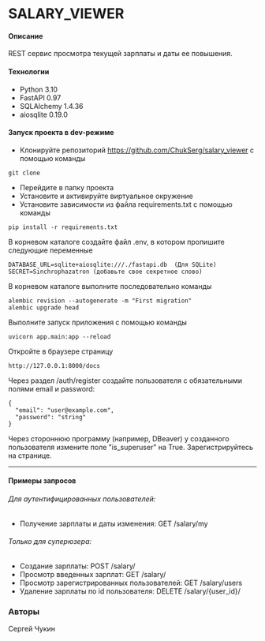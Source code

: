 # SALARY_VIEWER
#### Описание
REST сервис просмотра текущей зарплаты и даты ее повышения.
#### Технологии
- Python 3.10
- FastAPI 0.97
- SQLAlchemy 1.4.36
- aiosqlite 0.19.0
#### Запуск проекта в dev-режиме
- Клонируйте репозиторий https://github.com/ChukSerg/salary_viewer с помощью команды
````
git clone
````
- Перейдите в папку проекта
- Установите и активируйте виртуальное окружение
- Установите зависимости из файла requirements.txt с помощью команды
````
pip install -r requirements.txt
````
В корневом каталоге создайте файл .env, в котором пропишите следующие переменные
```
DATABASE_URL=sqlite+aiosqlite:///./fastapi.db  (Для SQLite)
SECRET=Sinchrophazatron (добавьте свое секретное слово)
```
В корневом каталоге выполните последовательно команды
```
alembic revision --autogenerate -m "First migration"
alembic upgrade head
```
Выполните запуск приложения с помощью команды
```
uvicorn app.main:app --reload
```
Откройте в браузере страницу 
```
http://127.0.0.1:8000/docs
```
Через раздел /auth/register создайте пользователя с обязательными полями email и password:
````
{
  "email": "user@example.com",
  "password": "string"
}
````
Через стороннюю программу (например, DBeaver) у созданного пользователя измените поле "is_superuser" на True.
Зарегистрируйтесь на странице. 
- - - - 
#### Примеры запросов
###### Для аутентифицированных пользователей:
- Получение зарплаты и даты изменения: GET /salary/my
###### Только для суперюзера:
- Создание зарплаты: POST /salary/
- Просмотр введенных зарплат: GET /salary/
- Просмотр зарегистрированных пользователей: GET /salary/users
- Удаление зарплаты по id пользователя: DELETE /salary/{user_id}/
### Авторы
Сергей Чукин
